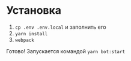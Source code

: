 # Установка

1. `cp .env .env.local` и заполнить его
2. `yarn install`
3. `webpack`

Готово! Запускается командой `yarn bot:start`
